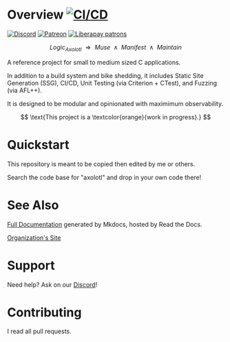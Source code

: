 # Overview [![CI/CD](https://github.com/axolotl-logic/c-starter/actions/workflows/tests.yml/badge.svg)](https://github.com/axolotl-logic/c-starter/actions/workflows/tests.yml)
[![Discord](https://img.shields.io/discord/1338638342493048844?label=Discord&logo=discord)](https://discord.gg/ewM37225Xx) [![Patreon](https://img.shields.io/endpoint.svg?url=https%3A%2F%2Fshieldsio-patreon.vercel.app%2Fapi%3Fusername%3Daxolotl-logic%26type%3Dpatrons)](https://www.patreon.com/axolotl-logic) [![Liberapay patrons](https://img.shields.io/liberapay/patrons/axolotl-logic)](https://en.liberapay.com/Axolotl-Logic)


$$
\text{$Logic_{Axolotl}$ $\Rightarrow$ $Muse$ $\wedge$ $Manifest$ $\wedge$ $Maintain$}
$$

A reference project for small to medium sized C applications. 

In addition to a build system and bike shedding, it includes Static Site Generation (SSG), CI/CD, Unit Testing (via Criterion + CTest), and Fuzzing (via AFL++).

It is designed to be modular and opinionated with maximimum observability.

$$
\text{This project is a \textcolor{orange}{work in progress}.}
$$

# Quickstart

This repository is meant to be copied then edited by me or others. 

Search the code base for "axolotl" and drop in your own code there!

# See Also

[Full Documentation](https://c-starter.axolotl-logic.io/) generated by Mkdocs, hosted by Read the Docs.

[Organization's Site](https://axolotl-logic.io/)


# Support

Need help? Ask on our [Discord](https://discord.gg/ewM37225Xx)!

# Contributing

I read all pull requests.
